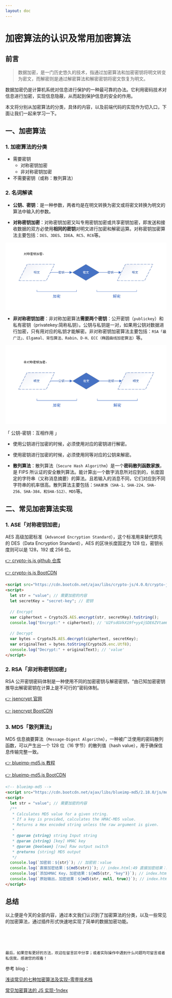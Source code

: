 ```yaml
---
layout: doc
---
```


# 加密算法的认识及常用加密算法

## 前言

> 数据加密，是一门历史悠久的技术，指通过加密算法和加密密钥将明文转变为密文，而解密则是通过解密算法和解密密钥将密文恢复为明文。

数据加密仍是计算机系统对信息进行保护的一种最可靠的办法。它利用密码技术对信息进行加密，实现信息隐蔽，从而起到保护信息的安全的作用。

本文将分别从加密算法的分类，具体的内容，以及前端代码的实现作为切入口，下面让我们一起来学习一下。

## 一、加密算法

### 1. 加密算法的分类

- 需要密钥
  - 对称密钥加密
  - 非对称密钥加密
- 不需要密钥（或称：散列算法）

### 2. 名词解读

- **公钥、密钥**：是一种参数，两者均是在明文转换为密文或将密文转换为明文的算法中输入的参数。

- **对称密钥加密**：对称密钥加密又叫专用密钥加密或共享密钥加密，即发送和接收数据的双方必使用**相同的密钥**对明文进行加密和解密运算。对称密钥加密算法主要包括：`DES、3DES、IDEA、RC5、RC6`等。

![1.png](../../public/images/blog/algorithm/22a2823a9cf4f328329727ee32b3ce2b.png)

- **非对称密钥加密**：非对称加密算法**需要两个密钥**：公开密钥（`publickey`）和私有密钥（privatekey:简称私钥）。公钥与私钥是一对，如果用公钥对数据进行加密，只有用对应的私钥才能解密。非对称密钥加密算法主要包括：`RSA「最广泛」、Elgamal、背包算法、Rabin、D-H、ECC（椭圆曲线加密算法）`等。

![2.png](../../public/images/blog/algorithm/bdb826c4d70ab6e0d9fa5a44fa449417.png)

「 公钥-密钥：互相作用 」

- 使用公钥进行加密的时候，必须使用对应的密钥进行解密。
- 使用密钥进行加密的时候，必须使用同等对应的公钥来解密。

- **散列算法**：散列算法（`Secure Hash Algorithm`）是一个**密码散列函数家族**，是 FIPS 所认证的安全散列算法。能计算出一个数字消息所对应到的，长度固定的字符串（又称消息摘要）的算法。且若输入的消息不同，它们对应到不同字符串的机率很高。散列算法主要包括：`SHA家族（SHA-1、SHA-224、SHA-256、SHA-384，和SHA-512）、MD5`等。

## 二、常见加密算法实现

### 1. ASE「对称密钥加密」

AES 高级加密标准（`Advanced Encryption Standard`），这个标准用来替代原先的 DES（Data Encryption Standard），AES 的区块长度固定为 128 位，密钥长度则可以是 128，192 或 256 位。

[👉 crypto-js.js github 仓库](https://github.com/brix/crypto-js)

[👉 crypto-js.js BootCDN](https://www.bootcdn.cn/crypto-js/)

```html
<script src="https://cdn.bootcdn.net/ajax/libs/crypto-js/4.0.0/crypto-js.min.js"></script>
<script>
  let str = "value"; // 需要加密的内容
  let secretKey = "secret-key"; // 密钥

  // Encrypt
  var ciphertext = CryptoJS.AES.encrypt(str, secretKey).toString();
  console.log("Encrypt:" + ciphertext); // 'U2FsdGVkX19f+yy4jSDE6ZVtam6BWzx+MiKzHKx7bsI='

  // Decrypt
  var bytes = CryptoJS.AES.decrypt(ciphertext, secretKey);
  var originalText = bytes.toString(CryptoJS.enc.Utf8);
  console.log("Decrypt:" + originalText); // 'value'
</script>
```

### 2. RSA「非对称密钥加密」

RSA 公开密钥密码体制是一种使用不同的加密密钥与解密密钥，“由已知加密密钥推导出解密密钥在计算上是不可行的”密码体制。

[👉 jsencrypt 官网](http://travistidwell.com/jsencrypt/)

[👉 jsencrypt BootCDN](https://www.bootcdn.cn/jsencrypt/)

### 3. MD5「散列算法」

MD5 信息摘要算法（`Message-Digest Algorithm`），一种被广泛使用的密码散列函数，可以产生出一个 128 位（16 字节）的散列值（hash value），用于确保信息传输完整一致。

[👉 blueimp-md5.js 教程](https://www.javascriptcn.com/post/34190)

[👉 blueimp-md5.js BootCDN](https://www.bootcdn.cn/blueimp-md5/)

```html
<!-- blueimp-md5 -->
<script src="https://cdn.bootcdn.net/ajax/libs/blueimp-md5/2.18.0/js/md5.js"></script>
<script>
  let str = "value"; // 需要加密的内容
  /**
   * Calculates MD5 value for a given string.
   * If a key is provided, calculates the HMAC-MD5 value.
   * Returns a Hex encoded string unless the raw argument is given.
   *
   * @param {string} string Input string
   * @param {string} [key] HMAC key
   * @param {boolean} [raw] Raw output switch
   * @returns {string} MD5 output
   */
  console.log(`加密前：${str}`); // 加密前：value
  console.log(`直接加密结果：${md5(str)}`); // index.html:49 直接加密结果：2063c1608d6e0baf80249c42e2be5804
  console.log(`添加HMAC Key，加密结果：${md5(str, "key")}`); // index.html:50 添加HMAC Key，加密结果：01433efd5f16327ea4b31144572c67f6
  console.log(`原始输出，加密结果：${md5(str, null, true)}`); // index.html:51 原始输出，加密结果： cÁ`n¯$Bâ¾X
</script>
```

## 总结

以上便是今天的全部内容，通过本文我们认识到了加密算法的分类，以及一些常见的加密算法，通过插件形式快速地实现了简单的数据加密功能。

<br />
<br />
<br />

`最后，如果您有更好的方法，欢迎在留言区中分享；或者实际操作中遇到什么问题均可留言或者私信我，感谢您的观看！`

参考 blog：

[浅谈常见的七种加密算法及实现-零壹技术栈](https://blog.csdn.net/baidu_22254181/article/details/82594072)

[常见加密算法的 JS 实现-1ndex](https://www.cnblogs.com/wjrblogs/p/13730128.html)

